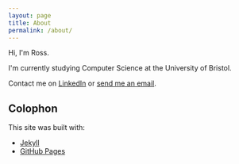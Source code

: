 ```yaml
---
layout: page
title: About
permalink: /about/
---
```


Hi, I'm Ross.

I'm currently studying Computer Science at the University of Bristol.

Contact me on [LinkedIn](https://uk.linkedin.com/pub/ross-gardiner/78/907/1) or [send me an email](https://rossng.wufoo.com/forms/zn9ppwt13qconp/).

## Colophon

This site was built with:

* [Jekyll](http://jekyllrb.com/)
* [GitHub Pages](https://pages.github.com/)